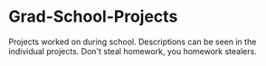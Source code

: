 # Grad-School-Projects
Projects worked on during school. Descriptions can be seen in the individual projects.
Don't steal homework, you homework stealers.
